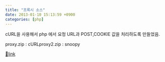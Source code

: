 ```yaml
---
title: "프록시 소스"
date: 2013-01-10 15:13:59 +0900
categories: [php]
---
```


cURL을 사용해서 php 에서 요청 URL과 POST,COOKIE 값을 처리하도록 만들었음.

  
proxy.zip : cURLproxy2.zip : snoopy


[🔗link](http://www.mins01.com/mh/tech/read/814)